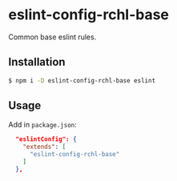 # eslint-config-rchl-base

Common base eslint rules.

## Installation

```sh
$ npm i -D eslint-config-rchl-base eslint
```

## Usage

Add in `package.json`:

```json
  "eslintConfig": {
    "extends": [
      "eslint-config-rchl-base"
    ]
  },
```
